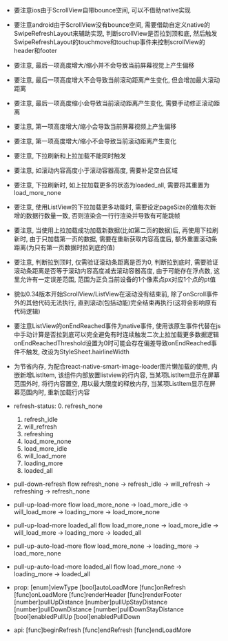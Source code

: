 * 要注意ios由于ScrollView自带bounce空间, 可以不借助native实现
* 要注意android由于ScrollView没有bounce空间, 需要借助自定义native的SwipeRefreshLayout来辅助实现,
  判断scrollView是否拉到顶和底, 然后触发SwipeRefreshLayout的touchmove和touchup事件来控制scrollView的header和footer
* 要注意, 最后一项高度增大/缩小并不会导致当前屏幕视觉上产生偏移
* 要注意, 最后一项高度增大不会导致当前滚动距离产生变化, 但会增加最大滚动距离
* 要注意, 最后一项高度缩小会导致当前滚动距离产生变化, 需要手动修正滚动距离
* 要注意, 第一项高度增大/缩小会导致当前屏幕视频上产生偏移
* 要注意, 第一项高度增大/缩小不会导致当前滚动距离产生变化
* 要注意, 下拉刷新和上拉加载不能同时触发
* 要注意, 如滚动内容高度小于滚动容器高度, 需要补足空白区域
* 要注意, 下拉刷新时, 如上拉加载更多的状态为loaded_all, 需要将其重置为load_more_none
* 要注意, 使用ListView的下拉加载更多功能时, 需要设定pageSize的值每次新增的数据行数量一致, 否则渲染会一行行渲染并导致有可能跳帧
* 要注意, 当使用上拉加载成功加载新数据(比如第二页的数据)后, 再使用下拉刷新时, 由于只加载第一页的数据, 需要在重新获取内容高度后, 额外重置滚动条距离(为只有第一页数据时拉到底的值)
* 要注意, 判断拉到顶时, 仅需验证滚动条距离是否为0,
         判断拉到底时, 需要验证滚动条距离是否等于滚动内容高度减去滚动容器高度, 由于可能存在浮点数, 这里允许有一定误差范围, 范围为正负当前设备的1个像素点px对应1个点的pt值

* 貌似0.34版本开始ScrollView/ListView在滚动没有结束前, 除了onScroll事件外的其他代码无法执行, 直到滚动(包括动能)完全结束再执行(这将会影响原有代码逻辑)
* 要注意ListView的onEndReached事件为native事件, 使用该原生事件代替在js中手动计算是否拉到底可以完全避免有时连续触发二次上拉加载更多数据逻辑
       onEndReachedThreshold设置为0时可能会存在偏差导致onEndReached事件不触发, 改设为StyleSheet.hairlineWidth
* 为节省内存, 为配合react-native-smart-image-loader图片懒加载的使用,
       内嵌新增ListItem, 该组件内部放置listview的行内容,
       当某项ListItem显示在屏幕范围外时, 将行内容置空, 用以最大限度的释放内存,
       当某项ListItem显示在屏幕范围内时, 重新加载行内容

* refresh-status:
  0. refresh_none
  1. refresh_idle
  2. will_refresh
  3. refreshing
  4. load_more_none
  5. load_more_idle
  6. will_load_more
  7. loading_more
  8. loaded_all
* pull-down-refresh flow
  refresh_none -> refresh_idle -> will_refresh -> refreshing -> refresh_none
* pull-up-load-more flow
  load_more_none -> load_more_idle -> will_load_more -> loading_more -> load_more_none
* pull-up-load-more loaded_all flow
  load_more_none -> load_more_idle -> will_load_more -> loading_more -> loaded_all
* pull-up-auto-load-more flow
  load_more_none -> loading_more -> load_more_none
* pull-up-auto-load-more loaded_all flow
  load_more_none -> loading_more -> loaded_all
* prop:
  [enum]viewType
  [bool]autoLoadMore
  [func]onRefresh
  [func]onLoadMore
  [func]renderHeader
  [func]renderFooter
  [number]pullUpDistance
  [number]pullUpStayDistance
  [number]pullDownDistance
  [number]pullDownStayDistance
  [bool]enabledPullUp
  [bool]enabledPullDown
* api:
  [func]beginRefresh
  [func]endRefresh
  [func]endLoadMore
